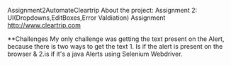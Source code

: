 Assignment2AutomateCleartrip
About the project:
Assignment 2: UI(Dropdowns,EditBoxes,Error Valdiation) Assignment
http://www.cleartrip.com

**Challenges
My only challenge was getting the text present on the Alert, because there is two ways to get the text 1. Is if the alert is present on the browser & 2.is if it's a java Alerts using Selenium Webdriver. 
